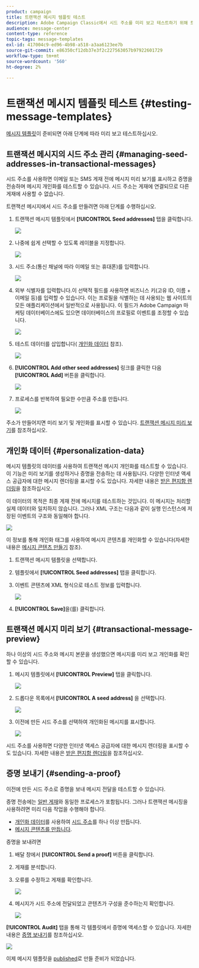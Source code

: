 ```yaml
---
product: campaign
title: 트랜잭션 메시지 템플릿 테스트
description: Adobe Campaign Classic에서 시드 주소를 미리 보고 테스트하기 위해 트랜잭션 메시지에서 시드 주소를 관리하는 방법을 알아봅니다.
audience: message-center
content-type: reference
topic-tags: message-templates
exl-id: 417004c9-ed96-4b98-a518-a3aa6123ee7b
source-git-commit: e86350cf12db37e3f2c227563057b97922601729
workflow-type: tm+mt
source-wordcount: '560'
ht-degree: 2%

---
```


# 트랜잭션 메시지 템플릿 테스트 {#testing-message-templates}

[메시지 템플릿](../../message-center/using/creating-the-message-template.md)이 준비되면 아래 단계에 따라 미리 보고 테스트하십시오.

## 트랜잭션 메시지의 시드 주소 관리 {#managing-seed-addresses-in-transactional-messages}

시드 주소를 사용하면 이메일 또는 SMS 게재 전에 메시지 미리 보기를 표시하고 증명을 전송하며 메시지 개인화를 테스트할 수 있습니다. 시드 주소는 게재에 연결되므로 다른 게재에 사용할 수 없습니다.

트랜잭션 메시지에서 시드 주소를 만들려면 아래 단계를 수행하십시오.

1. 트랜잭션 메시지 템플릿에서 **[!UICONTROL Seed addresses]** 탭을 클릭합니다.

   ![](assets/messagecenter_create_seedaddr_001.png)

1. 나중에 쉽게 선택할 수 있도록 레이블을 지정합니다.

   ![](assets/messagecenter_create_seedaddr_002.png)

1. 시드 주소(통신 채널에 따라 이메일 또는 휴대폰)를 입력합니다.

   ![](assets/messagecenter_create_seedaddr_003.png)

1. 외부 식별자를 입력합니다.이 선택적 필드를 사용하면 비즈니스 키(고유 ID, 이름 + 이메일 등)를 입력할 수 있습니다. 이는 프로필을 식별하는 데 사용되는 웹 사이트의 모든 애플리케이션에서 일반적으로 사용됩니다. 이 필드가 Adobe Campaign 마케팅 데이터베이스에도 있으면 데이터베이스의 프로필로 이벤트를 조정할 수 있습니다.

   ![](assets/messagecenter_create_seedaddr_003bis.png)

1. 테스트 데이터를 삽입합니다( [개인화 데이터](#personalization-data) 참조).

   ![](assets/messagecenter_create_custo_001.png)

   <!--## Creating several seed addresses {#creating-several-seed-addresses}-->
1. **[!UICONTROL Add other seed addresses]** 링크를 클릭한 다음 **[!UICONTROL Add]** 버튼을 클릭합니다.

   ![](assets/messagecenter_create_seedaddr_004.png)

   <!--1. Follow the configuration steps for a seed address detailed in the [Creating a seed address](#creating-a-seed-address) section.-->
1. 프로세스를 반복하여 필요한 수만큼 주소를 만듭니다.

   ![](assets/messagecenter_create_seedaddr_008.png)

주소가 만들어지면 미리 보기 및 개인화를 표시할 수 있습니다. [트랜잭션 메시지 미리 보기](#transactional-message-preview)를 참조하십시오.

## 개인화 데이터 {#personalization-data}

메시지 템플릿의 데이터를 사용하여 트랜잭션 메시지 개인화를 테스트할 수 있습니다. 이 기능은 미리 보기를 생성하거나 증명을 전송하는 데 사용됩니다. 다양한 인터넷 액세스 공급자에 대한 메시지 렌더링을 표시할 수도 있습니다. 자세한 내용은 [받은 편지함 렌더링](../../delivery/using/inbox-rendering.md)을 참조하십시오.

이 데이터의 목적은 최종 게재 전에 메시지를 테스트하는 것입니다. 이 메시지는 처리할 실제 데이터와 일치하지 않습니다. 그러나 XML 구조는 다음과 같이 실행 인스턴스에 저장된 이벤트의 구조와 동일해야 합니다.

![](assets/messagecenter_create_custo_006.png)

이 정보를 통해 개인화 태그를 사용하여 메시지 콘텐츠를 개인화할 수 있습니다(자세한 내용은 [메시지 콘텐츠 만들기](../../message-center/using/creating-the-message-template.md#creating-message-content) 참조).

1. 트랜잭션 메시지 템플릿을 선택합니다.

1. 템플릿에서 **[!UICONTROL Seed addresses]** 탭을 클릭합니다.

1. 이벤트 콘텐츠에 XML 형식으로 테스트 정보를 입력합니다.

   ![](assets/messagecenter_create_custo_001.png)

1. **[!UICONTROL Save]**&#x200B;을(를) 클릭합니다.

## 트랜잭션 메시지 미리 보기 {#transactional-message-preview}

하나 이상의 시드 주소와 메시지 본문을 생성했으면 메시지를 미리 보고 개인화를 확인할 수 있습니다.

1. 메시지 템플릿에서 **[!UICONTROL Preview]** 탭을 클릭합니다.

   ![](assets/messagecenter_preview_001.png)

1. 드롭다운 목록에서 **[!UICONTROL A seed address]** 을 선택합니다.

   ![](assets/messagecenter_preview_002.png)

1. 이전에 만든 시드 주소를 선택하여 개인화된 메시지를 표시합니다.

   ![](assets/messagecenter_create_seedaddr_009.png)

시드 주소를 사용하면 다양한 인터넷 액세스 공급자에 대한 메시지 렌더링을 표시할 수도 있습니다. 자세한 내용은 [받은 편지함 렌더링](../../delivery/using/inbox-rendering.md)을 참조하십시오.

## 증명 보내기 {#sending-a-proof}

이전에 만든 시드 주소로 증명을 보내 메시지 전달을 테스트할 수 있습니다.

증명 전송에는 [일반 게재](../../delivery/using/steps-validating-the-delivery.md#sending-a-proof)와 동일한 프로세스가 포함됩니다. 그러나 트랜잭션 메시징을 사용하려면 미리 다음 작업을 수행해야 합니다.

* [개인화 데이터](#personalization-data)를 사용하여 [시드 주소](#managing-seed-addresses-in-transactional-messages)를 하나 이상 만듭니다.
* [메시지 콘텐츠를 만듭니다](../../message-center/using/creating-the-message-template.md#creating-message-content).

증명을 보내려면

1. 배달 창에서 **[!UICONTROL Send a proof]** 버튼을 클릭합니다.
1. 게재를 분석합니다.
1. 오류를 수정하고 게재를 확인합니다.

   ![](assets/messagecenter_send_proof_001.png)

1. 메시지가 시드 주소에 전달되었고 콘텐츠가 구성을 준수하는지 확인합니다.

   ![](assets/messagecenter_send_proof_002.png)

**[!UICONTROL Audit]** 탭을 통해 각 템플릿에서 증명에 액세스할 수 있습니다. 자세한 내용은 [증명 보내기](../../delivery/using/steps-validating-the-delivery.md#sending-a-proof)를 참조하십시오.

![](assets/messagecenter_send_proof_003.png)

이제 메시지 템플릿을 [published](../../message-center/using/publishing-message-templates.md)로 만들 준비가 되었습니다.